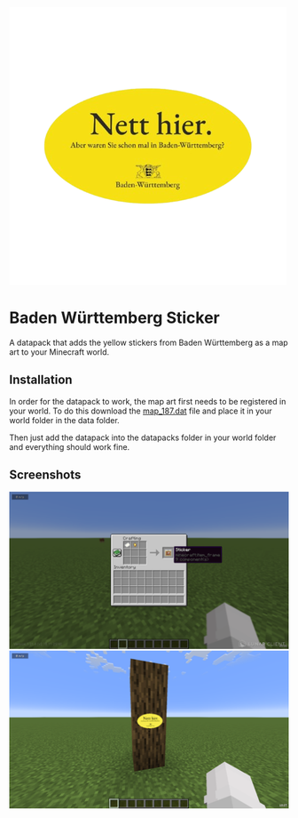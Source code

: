 ![](images/sticker.png)
# Baden Württemberg Sticker

A datapack that adds the yellow stickers from Baden Württemberg as a map art to your Minecraft world.

## Installation
In order for the datapack to work, the map art first needs to be registered in your world. To do this download the [map_187.dat](map_187.dat) file and place it in your world folder in the data folder.

Then just add the datapack into the datapacks folder in your world folder and everything should work fine.

## Screenshots
![](images/crafting.png)
![](images/showcase.png)
